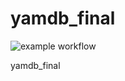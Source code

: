 # yamdb_final

![example workflow](https://github.com/surdex/yamdb_final/actions/workflows/yamdb_workflow.yml/badge.svg)

yamdb_final
